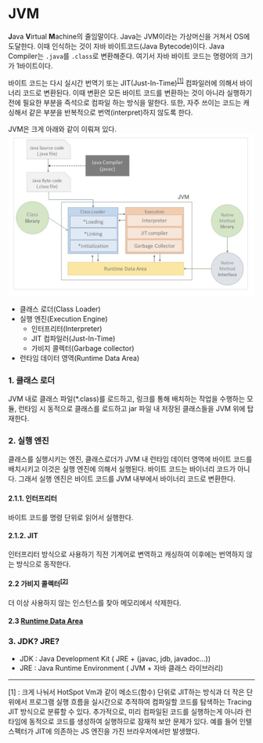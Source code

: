 # JVM

<strong>J</strong>ava <strong>V</strong>irtual <strong>M</strong>achine의 줄임말이다.
Java는 JVM이라는 가상머신을 거쳐서 OS에 도달한다. 이때 인식하는 것이 자바 바이트코드(Java Bytecode)이다. Java Compiler는 `.java`를 `.class`로 변환해준다. 
여기서 자바 바이트 코드는 명령어의 크기가 1바이트이다.

바이트 코드는 다시 실시간 번역기 또는 JIT(Just-In-Time)<sup>[[1]](#jit)</sup> 컴파일러에 의해서 바이너리 코드로 변환된다. 이때 변환은 모든 바이트 코드를 변환하는 것이 아니라 실행하기 전에 필요한 부분을 즉석으로 컴파일 하는 방식을 말한다.
또한, 자주 쓰이는 코드는 캐싱해서 같은 부분을 반복적으로 번역(interpret)하지 않도록 한다. 


JVM은 크게 아래와 같이 이뤄져 있다.
![](images/jvm.png)

- 클래스 로더(Class Loader)
- 실행 엔진(Execution Engine)
  - 인터프리터(Interpreter)
  - JIT 컴파일러(Just-In-Time)
  - 가비지 콜렉터(Garbage collector)
- 런타임 데이터 영역(Runtime Data Area)


### 1. 클래스 로더
JVM 내로 클래스 파일(*.class)를 로드하고, 링크를 통해 배치하는 작업을 수행하는 모듈, 런타임 시 동적으로 클래스를 로드하고 jar 파일 내 저장된 클래스들을 JVM 위에 탑재한다.

### 2. 실행 엔진
클래스를 실행시키는 엔진, 클래스로더가 JVM 내 런타임 데이터 영역에 바이트 코드를 배치시키고 이것은 실행 엔진에 의해서 실행된다. 
바이트 코드는 바이너리 코드가 아니다. 그래서 실행 엔진은 바이트 코드를 JVM 내부에서 바이너리 코드로 변환한다.

#### 2.1.1. 인터프리터
바이트 코드를 명령 단위로 읽어서 실행한다. 

#### 2.1.2. JIT
인터프리터 방식으로 사용하기 직전 기계어로 변역하고 캐싱하여 이후에는 번역하지 않는 방식으로 동작한다.

#### 2.2 가비지 콜렉터<sup>[[2]](05.GC.md)</sup>
더 이상 사용하지 않는 인스턴스를 찾아 메모리에서 삭제한다.

#### 2.3 [Runtime Data Area](./03.Memory.md)

### 3. JDK? JRE?

- JDK : Java Development Kit ( JRE + (javac, jdb, javadoc...))
- JRE : Java Runtime Environment ( JVM + 자바 클래스 라이브러리)


-----------------
<a name="jit">[1]</a> : 크게 나눠서 HotSpot Vm과 같이 메소드(함수) 단위로 JIT하는 방식과 더 작은 단위에서 프로그램 실행 흐름을 실시간으로 추적하여 컴파일할 코드를 탐색하는 Tracing JIT 방식으로 분류할 수 있다. 추가적으로, 미리 컴파일된 코드를 실행하는게 아니라 런타임에 동적으로 코드를 생성하여 실행하므로 잠재적 보안 문제가 있다. 예를 들어 인텔 스펙터가 JIT에 의존하는 JS 엔진을 가진 브라우저에서만 발생했다.
